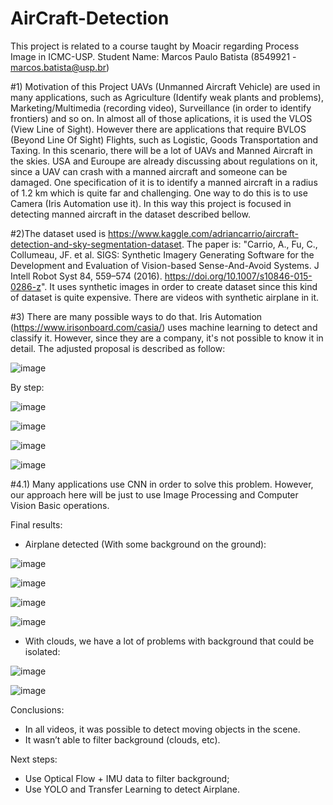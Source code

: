 # AirCraft-Detection
This project is related to a course taught by Moacir regarding Process Image in ICMC-USP.
Student Name: Marcos Paulo Batista (8549921 - marcos.batista@usp.br)

#1) Motivation of this Project
UAVs (Unmanned Aircraft Vehicle) are used in many applications, such as Agriculture (Identify weak plants and problems),
Marketing/Multimedia (recording video), Surveillance (in order to identify frontiers) and so on. In almost all of those aplications,
it is used the VLOS (View Line of Sight). However there are applications that require BVLOS (Beyond Line Of Sight) Flights,
such as Logistic, Goods Transportation and Taxing. In this scenario, there will be a lot of UAVs and Manned Aircraft in the skies.
USA and Euroupe are already discussing about regulations on it, since a UAV can crash with a manned aircraft and someone can be damaged.
One specification of it is to identify a manned aircraft in a radius of 1.2 km which is quite far and challenging. One way to do this is
to use Camera (Iris Automation use it). In this way this project is focused in detecting manned aircraft in the dataset described bellow.

#2)The dataset used is https://www.kaggle.com/adriancarrio/aircraft-detection-and-sky-segmentation-dataset. The paper is:
"Carrio, A., Fu, C., Collumeau, JF. et al. SIGS: Synthetic Imagery Generating Software for the Development and Evaluation 
of Vision-based Sense-And-Avoid Systems. J Intell Robot Syst 84, 559–574 (2016). https://doi.org/10.1007/s10846-015-0286-z".
It uses synthetic images in order to create dataset since this kind of dataset is quite expensive. There are videos with 
synthetic airplane in it.

#3) There are many possible ways to do that. Iris Automation (https://www.irisonboard.com/casia/) uses machine learning to detect and classify
it. However, since they are a company, it's not possible to know it in detail. The adjusted proposal is described as follow: 

![image](https://user-images.githubusercontent.com/85201876/125605439-8d80e70a-d973-4994-ad9d-fd66d8bfd0a3.png)

By step:

![image](https://user-images.githubusercontent.com/85201876/125605600-99868111-c5da-4133-bbbd-960fc03ed10e.png)

![image](https://user-images.githubusercontent.com/85201876/125605624-ea3e0abf-fd74-4c79-8be7-72a2f671d583.png)

![image](https://user-images.githubusercontent.com/85201876/125605652-9f715fc5-e4b0-4d50-bf6e-7ddfbb64327e.png)

![image](https://user-images.githubusercontent.com/85201876/125606900-f9c87c31-53b7-4fb5-9f57-3006487b9c51.png)


#4.1) Many applications use CNN in order to solve this problem. However, our approach here will be just to use Image Processing and Computer Vision Basic operations.

Final results:

- Airplane detected (With some background on the ground):

![image](https://user-images.githubusercontent.com/85201876/125605871-9a41fba6-7df3-43ff-8066-8b0bbbc66745.png)

![image](https://user-images.githubusercontent.com/85201876/125606005-3f81c339-74b3-4250-b8e1-461624cd367c.png)

![image](https://user-images.githubusercontent.com/85201876/125606073-5536d836-0b7b-47cc-96ec-7e336ee68c86.png)

![image](https://user-images.githubusercontent.com/85201876/125606147-316c9cd7-c51f-4b48-9641-21634af2b1be.png)

- With clouds, we have a lot of problems with background that could be isolated:

![image](https://user-images.githubusercontent.com/85201876/125606313-4eedb4d9-5ba3-496b-b0ed-0b60056e44cc.png)

![image](https://user-images.githubusercontent.com/85201876/125606387-4846a6a0-cd93-4052-afc0-4b92b47ff3cd.png)


Conclusions: 
- In all videos, it was possible to detect moving objects in the scene.
- It wasn’t able to filter background (clouds, etc).

Next steps:
- Use Optical Flow + IMU data to filter background;
- Use YOLO and Transfer Learning to detect Airplane.


